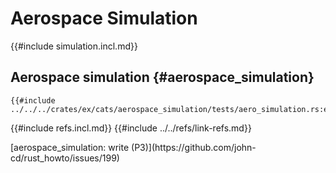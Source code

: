 # Aerospace Simulation

{{#include simulation.incl.md}}

## Aerospace simulation {#aerospace_simulation}

```rust,editable
{{#include ../../../crates/ex/cats/aerospace_simulation/tests/aero_simulation.rs:example}}
```

{{#include refs.incl.md}}
{{#include ../../refs/link-refs.md}}

<div class="hidden">
[aerospace_simulation: write (P3)](https://github.com/john-cd/rust_howto/issues/199)
</div>
